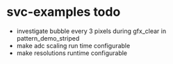 # svc-examples todo

- investigate bubble every 3 pixels during gfx_clear in pattern_demo_striped
- make adc scaling run time configurable
- make resolutions runtime configurable
